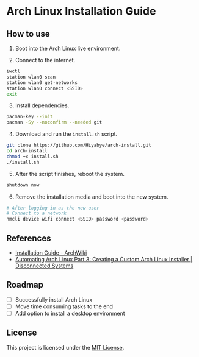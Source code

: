# Arch Linux Installation Guide

## How to use

1. Boot into the Arch Linux live environment.

2. Connect to the internet.

```bash
iwctl
station wlan0 scan
station wlan0 get-networks
station wlan0 connect <SSID>
exit
```

3. Install dependencies.
  
```bash 
pacman-key --init
pacman -Sy --noconfirm --needed git
```

4. Download and run the `install.sh` script.

```bash
git clone https://github.com/Hiyabye/arch-install.git
cd arch-install
chmod +x install.sh
./install.sh
```

5. After the script finishes, reboot the system.

```bash
shutdown now
```

6. Remove the installation media and boot into the new system.

```bash
# After logging in as the new user
# Connect to a network
nmcli device wifi connect <SSID> password <password>
```

## References

- [Installation Guide - ArchWiki](https://wiki.archlinux.org/title/Installation_guide)
- [Automating Arch Linux Part 3: Creating a Custom Arch Linux Installer | Disconnected Systems](https://disconnected.systems/blog/archlinux-installer/#setting-variables-and-collecting-user-input)

## Roadmap

- [ ] Successfully install Arch Linux
- [ ] Move time consuming tasks to the end
- [ ] Add option to install a desktop environment

## License

This project is licensed under the [MIT License](LICENSE).